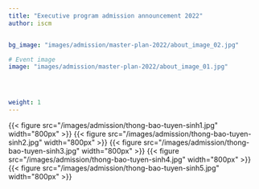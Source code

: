 ```yaml
---
title: "Executive program admission announcement 2022"
author: iscm


bg_image: "images/admission/master-plan-2022/about_image_02.jpg"

# Event image
image: "images/admission/master-plan-2022/about_image_01.jpg"




weight: 1
---
```



{{< figure src="/images/admission/thong-bao-tuyen-sinh1.jpg" width="800px" >}}
{{< figure src="/images/admission/thong-bao-tuyen-sinh2.jpg" width="800px" >}}
{{< figure src="/images/admission/thong-bao-tuyen-sinh3.jpg" width="800px" >}}
{{< figure src="/images/admission/thong-bao-tuyen-sinh4.jpg" width="800px" >}}
{{< figure src="/images/admission/thong-bao-tuyen-sinh5.jpg" width="800px" >}}

<!-- ![]()
![](/images/admission/thong-bao-tuyen-sinh2.jpg)
![](/images/admission/thong-bao-tuyen-sinh3.jpg)
![](/images/admission/thong-bao-tuyen-sinh4.jpg)
![](/images/admission/thong-bao-tuyen-sinh5.jpg)
 -->


